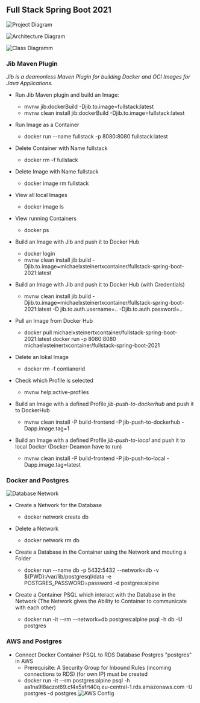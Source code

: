 ## Full Stack Spring Boot 2021
![Project Diagram](https://user-images.githubusercontent.com/29623199/111837286-f72aa980-88f7-11eb-9f16-446bc39b4bc4.png)


![Architecture Diagram](https://user-images.githubusercontent.com/29623199/111209413-43aa7800-85cc-11eb-80a0-461a9a417b7b.JPG)

![Class Diagramm](https://user-images.githubusercontent.com/29623199/111837373-175a6880-88f8-11eb-9fda-a2bd8504e783.JPG)

### Jib Maven Plugin
*Jib is a deamonless Maven Plugin for building Docker and OCI Images for Java Applications.*

* Run Jib Maven plugin and build an Image:
    * mvnw jib:dockerBuild -Djib.to.image=fullstack:latest
    * mvnw clean install jib:dockerBuild -Djib.to.image=fullstack:latest

* Run Image as a Container
    * docker run --name fullstack -p 8080:8080 fullstack:latest

* Delete Container with Name fullstack
    * docker rm -f fullstack

* Delete Image with Name fullstack
    * docker image rm fullstack

* View all local Images
    * docker image ls

* View running Containers
    * docker ps

* Build an Image with Jib and push it to Docker Hub
    * docker login
    * mvnw clean install jib:build -Djib.to.image=michaelxsteinertxcontainer/fullstack-spring-boot-2021:latest

* Build an Image with Jib and push it to Docker Hub (with Credentials)
    * mvnw clean install jib:build -Djib.to.image=michaelxsteinertxcontainer/fullstack-spring-boot-2021:latest -D jib.to.auth.username=.. -Djib.to.auth.password=..

* Pull an Image from Docker Hub
    * docker pull michaelxsteinertxcontainer/fullstack-spring-boot-2021:latest docker run -p 8080:8080 michaelxsteinertxcontainer/fullstack-spring-boot-2021

* Delete an lokal Image
    * docker rm -f contianerid

* Check which Profile is selected
    * mvnw help:active-profiles

* Build an Image with a defined Profile *jib-push-to-dockerhub* and push it to DockerHub
    * mvnw clean install -P build-frontend -P jib-push-to-dockerhub -Dapp.image.tag=1

* Build an Image with a defined Profile *jib-push-to-local* and push it to local Docker (Docker-Deamon have to run)
    * mvnw clean install -P build-frontend -P jib-push-to-local -Dapp.image.tag=latest

### Docker and Postgres
![Database Network](https://user-images.githubusercontent.com/29623199/111209347-2f667b00-85cc-11eb-986a-00fedcfbf0f6.JPG)

* Create a Network for the Database
    * docker network create db

* Delete a Network
    * docker network rm db

* Create a Database in the Container using the Network and mouting a Folder
    * docker run --name db -p 5432:5432 --network=db -v ${PWD}:/var/lib/postgresql/data -e POSTGRES_PASSWORD=password -d postgres:alpine

* Create a Container PSQL which interact with the Database in the Network (The Network gives the Ability to Container to communicate with each other)
    * docker run -it --rm --network=db postgres:alpine psql -h db -U postgres
  
### AWS and Postgres
* Connect Docker Container PSQL to RDS Database Postgres "postgres" in AWS
    * Prerequisite: A Security Group for Inbound Rules (incoming connections to RDS) (for own IP) must be created
    * docker run -it --rm postgres:alpine psql -h aa1na9l8aczot69.cf4x5sfrt40q.eu-central-1.rds.amazonaws.com -U postgres -d postgres
![AWS Config](https://user-images.githubusercontent.com/29623199/111369466-65bcfc80-8697-11eb-8dcc-cb7167754f2a.JPG)
